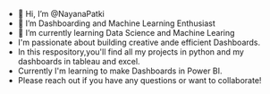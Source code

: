 - 👋 Hi, I’m @NayanaPatki
- 👀 I’m Dashboarding and Machine Learning Enthusiast
- 🌱 I’m currently learning Data Science and Machine Learing
-  I'm passionate about building creative ande efficient Dashboards.
-  In this respository,you'll find all my projects in python and my dashboards in tableau and excel.
-  Currently I'm learning to make Dashboards in Power BI.
-  Please reach out if you have any questions or want to collaborate!

<!---
NayanaPatki/NayanaPatki is a ✨ special ✨ repository because its `README.md` (this file) appears on your GitHub profile.
You can click the Preview link to take a look at your changes.
--->
